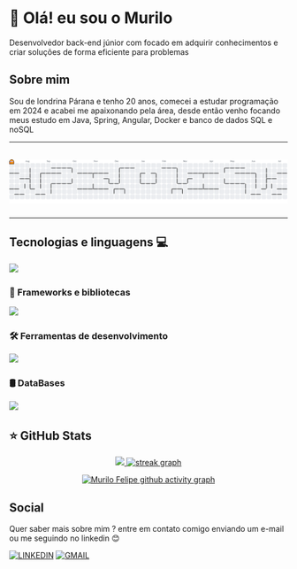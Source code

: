 # 👋 Olá! eu sou o Murilo
<p align="left">
Desenvolvedor back-end júnior com focado em adquirir conhecimentos e criar soluções de forma eficiente para problemas 
</p>

## Sobre mim
Sou de londrina Párana e tenho 20 anos, comecei a estudar programação em 2024 e acabei me apaixonando pela área, desde então venho focando meus estudo
em Java, Spring, Angular, Docker e banco de dados SQL e noSQL

---
<br>

<picture>
  <source media="(prefers-color-scheme: dark)" srcset="https://raw.githubusercontent.com/MuriloFelipe-S/MuriloFelipe-S/output/pacman-contribution-graph-dark.svg">
  <source media="(prefers-color-scheme: light)" srcset="https://raw.githubusercontent.com/MuriloFelipe-S/MuriloFelipe-S/output/pacman-contribution-graph.svg">
  <img alt="pacman contribution graph" src="https://raw.githubusercontent.com/MuriloFelipe-S/MuriloFelipe-S/output/pacman-contribution-graph.svg">
</picture>

###
---
 
## Tecnologias e linguagens 💻
<img src="https://skillicons.dev/icons?i=java,js,html,css" />

### 🚀 Frameworks e bibliotecas
<img src="https://skillicons.dev/icons?i=spring,angular" />

### 🛠️ Ferramentas de desenvolvimento
<img src="https://skillicons.dev/icons?i=idea,vscode,postman,github,docker,git" />

### 🛢️ DataBases
<img src="https://skillicons.dev/icons?i=mysql,postgres,mongo" />

## ⭐ GitHub Stats
<div align="center">
<a href="https://github.com/MuriloFelipe-S">
  <img height="180em" src="https://github-readme-stats.vercel.app/api?username=MuriloFelipe-S&theme=tokyonight&hide_border=true&include_all_commits=false&count_private=false"/>
  <img height="180em" src="https://github-readme-streak-stats.herokuapp.com/?user=MuriloFelipe-S&theme=tokyonight&hide_border=true&date_format=M%20j%5B,%20Y%5D" height="156" alt="streak graph"/>
  
  [![Murilo Felipe github activity graph](https://github-readme-activity-graph.vercel.app/graph?username=MuriloFelipe-S&bg_color=0d1117&color=c535d0&line=d1056c&point=d1056c&area=true&area_color=d1056c&hide_border=true)](https://github.com/ashutosh00710/github-readme-activity-graph)
</div>
  
## Social
 Quer saber mais sobre mim ? entre em contato comigo enviando um e-mail ou me seguindo no linkedin 😊
 
[![LINKEDIN](https://go-skill-icons.vercel.app/api/icons?i=linkedin)](https://www.linkedin.com/in/murilofelipe/)
[![GMAIL](https://skillicons.dev/icons?i=gmail)](mailto:felipemurilo6@gmail.com)

